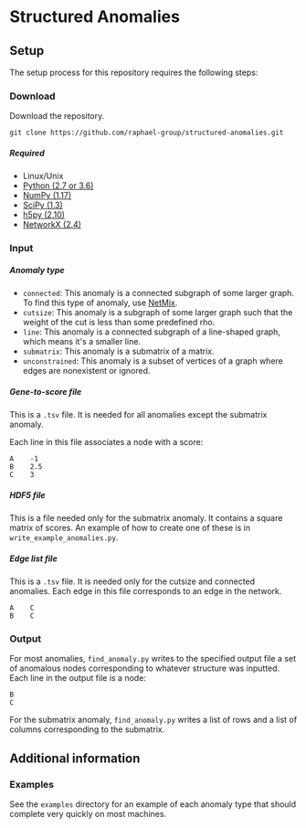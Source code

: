 Structured Anomalies
=======================

Setup
------------------------
The setup process for this repository requires the following steps:

### Download
Download the repository.

    git clone https://github.com/raphael-group/structured-anomalies.git
    
   
##### Required

* Linux/Unix
* [Python (2.7 or 3.6)](http://python.org/)
* [NumPy (1.17)](http://www.numpy.org/)
* [SciPy (1.3)](http://www.scipy.org/)
* [h5py (2.10)](http://www.h5py.org/)
* [NetworkX (2.4)](https://networkx.github.io/)
    
### Input

##### Anomaly type

* `connected`: This anomaly is a connected subgraph of some larger graph. To find this type of anomaly, use [NetMix](https://github.com/raphael-group/netmix).
* `cutsize`: This anomaly is a subgraph of some larger graph such that the weight of the cut is less than some predefined rho. 
* `line`: This anomaly is a connected subgraph of a line-shaped graph, which means it's a smaller line.
* `submatrix`: This anomaly is a submatrix of a matrix. 
* `unconstrained`: This anomaly is a subset of vertices of a graph where edges are nonexistent or ignored.

##### Gene-to-score file
This is a `.tsv` file. It is needed for all anomalies except the submatrix anomaly. 

Each line in this file associates a node with a score:

    A    -1
    B    2.5
    C    3
    
##### HDF5 file
This is a file needed only for the submatrix anomaly. It contains a square matrix of scores. An example of how to create one of these is in `write_example_anomalies.py`.
    
##### Edge list file
This is a `.tsv` file. It is needed only for the cutsize and connected anomalies. Each edge in this file corresponds to an edge in the network.

    A    C
    B    C
    
### Output
For most anomalies, `find_anomaly.py` writes to the specified output file a set of anomalous nodes corresponding to whatever structure was inputted. Each line in the output file is a node:

    B
    C

For the submatrix anomaly, `find_anomaly.py` writes a list of rows and a list of columns corresponding to the submatrix.

Additional information
----------------

### Examples
See the `examples` directory for an example of each anomaly type that should complete very quickly on most machines.

